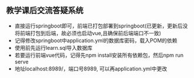 ## 教学课后交流答疑系统

- 直接运行springboot即可，前端已打包部署到springboot(已更新，更新后没将前端打包到后端，故必须也启动vue,且确保前后端端口不一致)
- 记得修改springboot中application.yml的数据库密码，载入POM的依赖
- 使用前先运行learn.sql导入数据库
- 若要运行前端vue代码，记得先npm install安装所有依赖包，然后npm run serve
- 地址localhost:8989/，端口号8989, 可以再application.yml中更改
